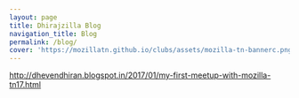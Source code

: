 ```yaml
---
layout: page
title: Dhirajzilla Blog
navigation_title: Blog
permalink: /blog/
cover: 'https://mozillatn.github.io/clubs/assets/mozilla-tn-bannerc.png'
---
```



http://dhevendhiran.blogspot.in/2017/01/my-first-meetup-with-mozilla-tn17.html
